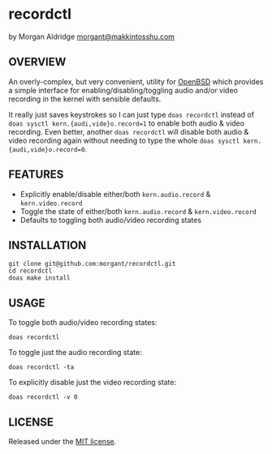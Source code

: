 # recordctl
by Morgan Aldridge <morgant@makkintosshu.com>

## OVERVIEW

An overly-complex, but very convenient, utility for [OpenBSD](https://www.openbsd.org/) which provides a simple interface for enabling/disabling/toggling audio and/or video recording in the kernel with sensible defaults.

It really just saves keystrokes so I can just type `doas recordctl` instead of `doas sysctl kern.{audi,vide}o.record=1` to enable both audio & video recording. Even better, another `doas recordctl` will disable both audio & video recording again without needing to type the whole `doas sysctl kern.{audi,vide}o.record=0`.

## FEATURES

* Explicitly enable/disable either/both `kern.audio.record` & `kern.video.record`
* Toggle the state of either/both `kern.audio.record` & `kern.video.record`
* Defaults to toggling both audio/video recording states

## INSTALLATION

```
git clone git@github.com:morgant/recordctl.git
cd recordctl
doas make install
```

## USAGE

To toggle both audio/video recording states:

```
doas recordctl
```

To toggle just the audio recording state:

```
doas recordctl -ta
```

To explicitly disable just the video recording state:

```
doas recordctl -v 0
```

## LICENSE

Released under the [MIT license](LICENSE).
